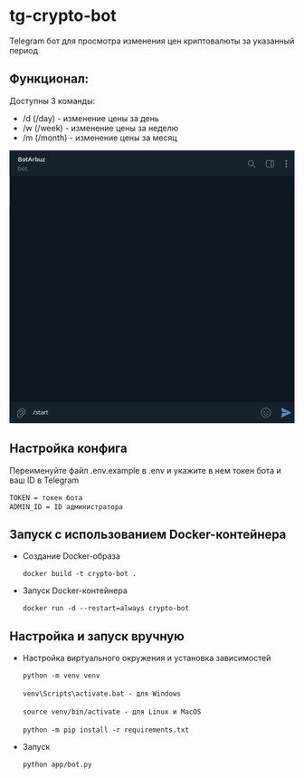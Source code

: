 # tg-crypto-bot

Telegram бот для просмотра изменения цен криптовалюты за указанный период

## Функционал:
Доступны 3 команды:
* /d (/day) - изменение цены за день
* /w (/week) - изменение цены за неделю
* /m (/month) - изменение цены за месяц

![demo](app/assets/gifs/rate.gif)

## Настройка конфига
Переименуйте файл .env.example в .env и укажите в нем токен бота и ваш ID в Telegram
```
TOKEN = токен бота
ADMIN_ID = ID администратора
```

## Запуск с использованием Docker-контейнера
* Создание Docker-образа
    ```
    docker build -t crypto-bot .
    ```
* Запуск Docker-контейнера
    ```
    docker run -d --restart=always crypto-bot
    ```

## Настройка и запуск вручную
* Настройка виртуального окружения и установка зависимостей
    ```
    python -m venv venv
  
    venv\Scripts\activate.bat - для Windows

    source venv/bin/activate - для Linux и MacOS
  
    python -m pip install -r requirements.txt
    ```

* Запуск
    ```
    python app/bot.py
    ```

